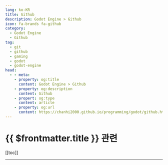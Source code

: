 ```yaml
---
lang: ko-KR
title: Github
description: Godot Engine > Github
icon: fa-brands fa-github
category:
  - Godot Engine 
  - Github
tag: 
  - git 
  - github 
  - gaming
  - godot
  - godot-engine
head:
  - - meta:
    - property: og:title
      content: Godot Engine > Github
    - property: og:description
      content: Github
    - propert: og:type
      content: article
    - property: og:url
      content: https://chanhi2000.github.io/programming/godot/github.html
---
```


# {{ $frontmatter.title }} 관련

[[toc]]

---

<TagLinks />